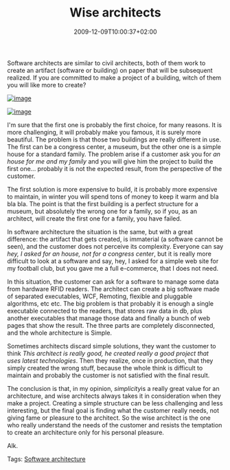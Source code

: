 ﻿---
title: "Wise architects"
description: ""
date: 2009-12-09T10:00:37+02:00
draft: false
tags: [Architecture]
categories: [Software Architecture]
---
Software architects are similar to civil architects, both of them work to create an artifact (software or building) on paper that will be subsequent realized. If you are committed to make a project of a building, witch of them you will like more to create?

[![image](https://www.codewrecks.com/blog/wp-content/uploads/2009/12/image_thumb9.png "image")](https://www.codewrecks.com/blog/wp-content/uploads/2009/12/image9.png)

[![image](https://www.codewrecks.com/blog/wp-content/uploads/2009/12/image_thumb10.png "image")](https://www.codewrecks.com/blog/wp-content/uploads/2009/12/image10.png)

I'm sure that the first one is probably the first choice, for many reasons. It is more challenging, it will probably make you famous, it is surely more beautiful. The problem is that those two buildings are really different in use. The first can be a congress center, a museum, but the other one is a simple house for a standard family. The problem arise if a customer ask you for *an house for me and my family* and you will give him the project to build the first one... probably it is not the expected result, from the perspective of the customer.

The first solution is more expensive to build, it is probably more expensive to maintain, in winter you will spend tons of money to keep it warm and bla bla bla. The point is that the first building is a perfect structure for a museum, but absolutely the wrong one for a family, so if you, as an architect, will create the first one for a family, you have failed.

In software architecture the situation is the same, but with a great difference: the artifact that gets created, is immaterial (a software cannot be seen), and the customer does not perceive its complexity. Everyone can say *hey, I asked for an house, not for a congress center*, but it is really more difficult to look at a software and say, hey, I asked for a simple web site for my football club, but you gave me a full e-commerce, that I does not need.

In this situation, the customer can ask for a software to manage some data from hardware RFID readers. The architect can create a big software made of separated executables, WCF, Remoting, flexible and pluggable algorithms, etc etc. The big problem is that probably it is enough a single executable connected to the readers, that stores raw data in db, plus another executables that manage those data and finally a bunch of web pages that show the result. The three parts are completely disconnected, and the whole architecture is Simple.

Sometimes architects discard simple solutions, they want the customer to think *This architect is really good, he created really a good project that uses latest technologies*. Then they realize, once in production, that they simply created the wrong stuff, because the whole think is difficult to maintain and probably the customer is not satisfied with the final result.

The conclusion is that, in my opinion, *simplicity*is a really great value for an architecture, and wise architects always takes it in consideration when they make a project. Creating a simple structure can be less challenging and less interesting, but the final goal is finding what the customer really needs, not giving fame or pleasure to the architect. So the wise architect is the one who really understand the needs of the customer and resists the temptation to create an architecture only for his personal pleasure.

Alk.

Tags: [Software architecture](http://technorati.com/tag/Software%20architecture)
